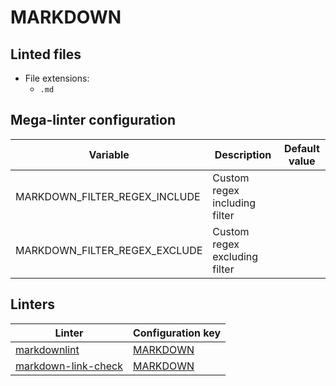 <!-- markdownlint-disable MD003 MD020 MD033 MD041 -->
<!-- Generated by .automation/build.py, please do not update manually -->
# MARKDOWN

## Linted files

- File extensions:
  - `.md`

## Mega-linter configuration

| Variable | Description | Default value |
| ----------------- | -------------- | -------------- |
| MARKDOWN_FILTER_REGEX_INCLUDE | Custom regex including filter |  |
| MARKDOWN_FILTER_REGEX_EXCLUDE | Custom regex excluding filter |  |

## Linters

| Linter | Configuration key |
| ------ | ----------------- |
| [markdownlint](https://github.com/nvuillam/mega-linter/tree/master/docs/descriptors/markdown_markdownlint.md#readme) | [MARKDOWN](https://github.com/nvuillam/mega-linter/tree/master/docs/descriptors/markdown_markdownlint.md#readme) |
| [markdown-link-check](https://github.com/nvuillam/mega-linter/tree/master/docs/descriptors/markdown_markdown_link_check.md#readme) | [MARKDOWN](https://github.com/nvuillam/mega-linter/tree/master/docs/descriptors/markdown_markdown_link_check.md#readme) |
